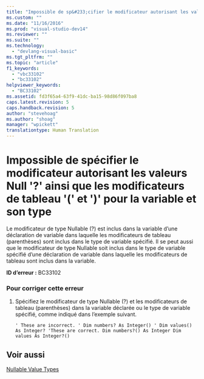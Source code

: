 ```yaml
---
title: "Impossible de sp&#233;cifier le modificateur autorisant les valeurs Null&#160;&#39;?&#39; ainsi que les modificateurs de tableau &#39;(&#39; et &#39;)&#39; pour la variable et son type | Microsoft Docs"
ms.custom: ""
ms.date: "11/16/2016"
ms.prod: "visual-studio-dev14"
ms.reviewer: ""
ms.suite: ""
ms.technology: 
  - "devlang-visual-basic"
ms.tgt_pltfrm: ""
ms.topic: "article"
f1_keywords: 
  - "vbc33102"
  - "bc33102"
helpviewer_keywords: 
  - "BC33102"
ms.assetid: fd3f65a4-63f9-41dc-ba15-98d86f097ba8
caps.latest.revision: 5
caps.handback.revision: 5
author: "stevehoag"
ms.author: "shoag"
manager: "wpickett"
translationtype: Human Translation
---
```

# Impossible de sp&#233;cifier le modificateur autorisant les valeurs Null&#160;&#39;?&#39; ainsi que les modificateurs de tableau &#39;(&#39; et &#39;)&#39; pour la variable et son type
Le modificateur de type Nullable \(?\) est inclus dans la variable d’une déclaration de variable dans laquelle les modificateurs de tableau \(parenthèses\) sont inclus dans le type de variable spécifié. Il se peut aussi que le modificateur de type Nullable soit inclus dans le type de variable spécifié d’une déclaration de variable dans laquelle les modificateurs de tableau sont inclus dans la variable.  
  
 **ID d’erreur :** BC33102  
  
### Pour corriger cette erreur  
  
1.  Spécifiez le modificateur de type Nullable \(?\) et les modificateurs de tableau \(parenthèses\) dans la variable déclarée ou le type de variable spécifié, comme indiqué dans l’exemple suivant.  
  
    ```vb#  
    ' These are incorrect. ' Dim numbers? As Integer() ' Dim values() As Integer? 'These are correct. Dim numbers?() As Integer Dim values As Integer?()  
    ```  
  
## Voir aussi  
 [Nullable Value Types](../../visual-basic/programming-guide/language-features/data-types/nullable-value-types.md)